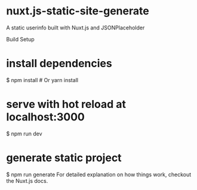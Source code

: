 # nuxt.js-static-site-generate
A static userinfo built with Nuxt.js and JSONPlaceholder

Build Setup
# install dependencies
$ npm install # Or yarn install

# serve with hot reload at localhost:3000
$ npm run dev

# generate static project
$ npm run generate
For detailed explanation on how things work, checkout the Nuxt.js docs.
